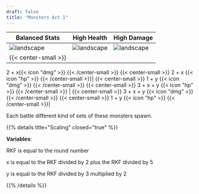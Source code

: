 ```yaml
---
draft: false
title: "Monsters Act 1"
---
```


| Balanced Stats | High Health | High Damage |
|--------|--------|--------|
| ![landscape](/images/enemies/monsters/monster_fish_0.png)  |  ![landscape](/images/enemies/monsters/monster_fish_1.png) | ![landscape](/images/enemies/monsters/monster_fish_2.png) |
| {{< center-small >}}
2 + x{{< icon "dmg" >}}
{{< /center-small >}} {{< center-small >}}
2 + x {{< icon "hp" >}}
{{< /center-small >}}| {{< center-small >}}
1 + y {{< icon "dmg" >}}
{{< /center-small >}} {{< center-small >}}
3 + x + y {{< icon "hp" >}}
{{< /center-small >}} | {{< center-small >}}
3 + x + y {{< icon "dmg" >}}
{{< /center-small >}} {{< center-small >}}
1 + y {{< icon "hp" >}}
{{< /center-small >}}|

Each battle different kind of sets of these monsters spawn.

{{% details title="Scaling" closed="true" %}}

**Variables**: 

RKF is equal to the round number

x is equal to the RKF divided by 2 plus the RKF divided by 5

y is equal to the RKF divided by 3 multiplied by 2

{{% /details %}}
